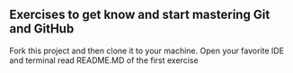 ## Exercises to get know and start mastering Git and GitHub


Fork this project and then clone it to your machine.
Open your favorite IDE and terminal read README.MD of the first exercise
